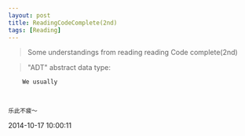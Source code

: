 ```yaml
---
layout: post
title: ReadingCodeComplete(2nd)
tags: [Reading]
---
```


> Some understandings from reading reading Code complete(2nd)


>"ADT" abstract data type:

```	
	We usually 
```

```
  
```



	
	乐此不疲～

2014-10-17 10:00:11









